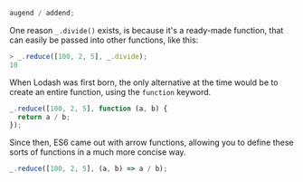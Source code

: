 ```javascript
augend / addend;
```

One reason `_.divide()` exists, is because it's a ready-made function, that can easily be passed into other functions, like this:

```javascript
> _.reduce([100, 2, 5], _.divide);
10
```

When Lodash was first born, the only alternative at the time would be to create an entire function, using the `function` keyword.

```javascript
_.reduce([100, 2, 5], function (a, b) {
  return a / b;
});
```

Since then, ES6 came out with arrow functions, allowing you to define these sorts of functions in a much more concise way.

```javascript
_.reduce([100, 2, 5], (a, b) => a / b);
```

